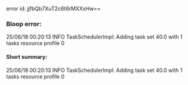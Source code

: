 error id: jjfbQb7XuT2c6t6rMXXxHw==
### Bloop error:

25/06/18 00:20:13 INFO TaskSchedulerImpl: Adding task set 40.0 with 1 tasks resource profile 0
#### Short summary: 

25/06/18 00:20:13 INFO TaskSchedulerImpl: Adding task set 40.0 with 1 tasks resource profile 0